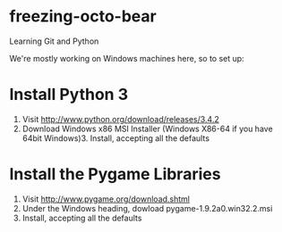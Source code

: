 freezing-octo-bear
==================

Learning Git and Python

We're mostly working on Windows machines here, so to set up:

Install Python 3
================

1. Visit http://www.python.org/download/releases/3.4.2
2. Download Windows x86 MSI Installer (Windows X86-64 if you have 64bit Windows)3. Install, accepting all the defaults

Install the Pygame Libraries
============================

1. Visit http://www.pygame.org/download.shtml
2. Under the Windows heading, dowload pygame-1.9.2a0.win32.2.msi
3. Install, accepting all the defaults
